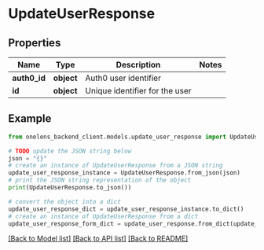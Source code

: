 # UpdateUserResponse


## Properties

Name | Type | Description | Notes
------------ | ------------- | ------------- | -------------
**auth0_id** | **object** | Auth0 user identifier | 
**id** | **object** | Unique identifier for the user | 

## Example

```python
from onelens_backend_client.models.update_user_response import UpdateUserResponse

# TODO update the JSON string below
json = "{}"
# create an instance of UpdateUserResponse from a JSON string
update_user_response_instance = UpdateUserResponse.from_json(json)
# print the JSON string representation of the object
print(UpdateUserResponse.to_json())

# convert the object into a dict
update_user_response_dict = update_user_response_instance.to_dict()
# create an instance of UpdateUserResponse from a dict
update_user_response_form_dict = update_user_response.from_dict(update_user_response_dict)
```
[[Back to Model list]](../README.md#documentation-for-models) [[Back to API list]](../README.md#documentation-for-api-endpoints) [[Back to README]](../README.md)


